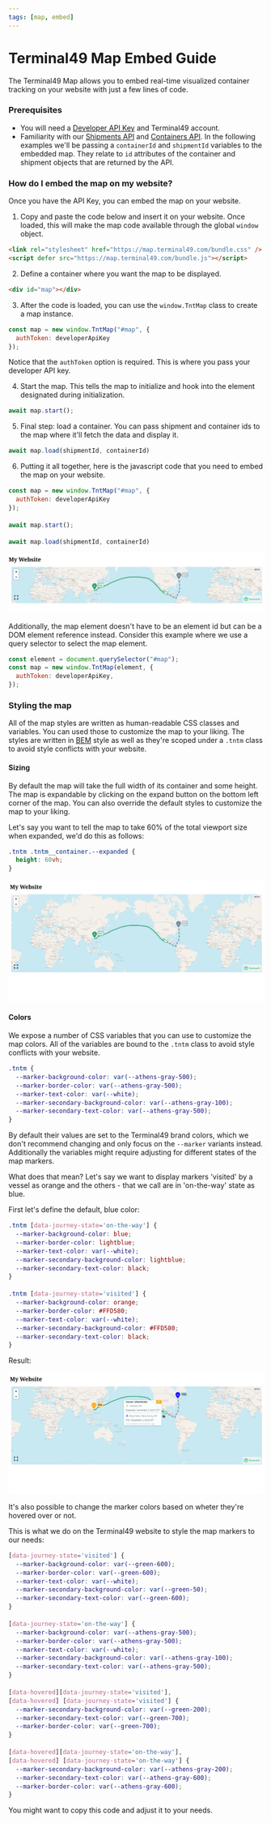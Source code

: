 ```yaml
---
tags: [map, embed]
---
```


# Terminal49 Map Embed Guide

The Terminal49 Map allows you to embed real-time visualized container tracking on your website with just a few lines of code.

### Prerequisites

- You will need a [Developer API Key](https://developers.terminal49.com/docs/api/43898cdb7bad1-1-start-here#get-an-api-key) and Terminal49 account.
- Familiarity with our [Shipments API](https://developers.terminal49.com/docs/api/d31aeeda6fa44-list-shipments) and [Containers API](https://developers.terminal49.com/docs/api/f77d723c227c1-list-containers).
In the following examples we'll be passing a `containerId` and `shipmentId` variables to the embedded map.
They relate to `id` attributes of the container and shipment objects that are returned by the API.

### How do I embed the map on my website?

Once you have the API Key, you can embed the map on your website.


1. Copy and paste the code below and insert it on your website.
Once loaded, this will make the map code available through the global `window` object.

```html
<link rel="stylesheet" href="https://map.terminal49.com/bundle.css" />
<script defer src="https://map.terminal49.com/bundle.js"></script>
```

2. Define a container where you want the map to be displayed. 

```html
<div id="map"></div>
```

3. After the code is loaded, you can use the `window.TntMap` class to create a map instance. 

```javascript
const map = new window.TntMap("#map", {
  authToken: developerApiKey
});
```

Notice that the `authToken` option is required. This is where you pass your developer API key. 

4. Start the map. 
This tells the map to initialize and hook into the element designated during initialization.

```javascript
await map.start();
```

5. Final step: load a container. You can pass shipment and container ids to the map where it'll fetch the data and display it.

```javascript
await map.load(shipmentId, containerId)
```

6. Putting it all together, here is the javascript code that you need to embed the map on your website.

```javascript
const map = new window.TntMap("#map", {
  authToken: developerApiKey
});

await map.start();

await map.load(shipmentId, containerId)
```

![terminal49-map.png](../../assets/images/map/terminal49-map.png)

Additionally, the map element doesn't have to be an element id but can be a DOM element reference instead.
Consider this example where we use a query selector to select the map element.

```javascript
const element = document.querySelector("#map");
const map = new window.TntMap(element, {
  authToken: developerApiKey,
});
```

### Styling the map

All of the map styles are written as human-readable CSS classes and variables.
You can used those to customize the map to your liking.
The styles are written in [BEM](https://getbem.com/) style as well as they're scoped under a `.tntm` class to avoid style conflicts with your website.

#### Sizing

By default the map will take the full width of its container and some height. The map is expandable by clicking on the expand button on the bottom left corner of the map.
You can also override the default styles to customize the map to your liking.

Let's say you want to tell the map to take 60% of the total viewport size when expanded, we'd do this as follows:

```css
.tntm .tntm__container.--expanded {
  height: 60vh;
}
```

![terminal49-map-expanded.png](../../assets/images/map/terminal49-map-expanded.png)

#### Colors

We expose a number of CSS variables that you can use to customize the map colors.
All of the variables are bound to the `.tntm` class to avoid style conflicts with your website.
```css
.tntm {
  --marker-background-color: var(--athens-gray-500);
  --marker-border-color: var(--athens-gray-500);
  --marker-text-color: var(--white);
  --marker-secondary-background-color: var(--athens-gray-100);
  --marker-secondary-text-color: var(--athens-gray-500);
}
```

By default their values are set to the Terminal49 brand colors, which we don't recommend changing and only focus on the `--marker` variants instead.
Additionally the variables might require adjusting for different states of the map markers.

What does that mean?
Let's say we want to display markers 'visited' by a vessel as orange and the others - that we call are in 'on-the-way' state as blue.

First let's define the default, blue color:

```css
.tntm [data-journey-state='on-the-way'] {
  --marker-background-color: blue;
  --marker-border-color: lightblue;
  --marker-text-color: var(--white);
  --marker-secondary-background-color: lightblue;
  --marker-secondary-text-color: black;
}

.tntm [data-journey-state='visited'] {
  --marker-background-color: orange;
  --marker-border-color: #FFD580;
  --marker-text-color: var(--white);
  --marker-secondary-background-color: #FFD580;
  --marker-secondary-text-color: black;
}
```

Result:

![terminal49-map-colors.png](../../assets/images/map/terminal49-map-colors.png)

It's also possible to change the marker colors based on wheter they're hovered over or not.

This is what we do on the Terminal49 website to style the map markers to our needs:

```css
[data-journey-state='visited'] {
  --marker-background-color: var(--green-600);
  --marker-border-color: var(--green-600);
  --marker-text-color: var(--white);
  --marker-secondary-background-color: var(--green-50);
  --marker-secondary-text-color: var(--green-600);
}

[data-journey-state='on-the-way'] {
  --marker-background-color: var(--athens-gray-500);
  --marker-border-color: var(--athens-gray-500);
  --marker-text-color: var(--white);
  --marker-secondary-background-color: var(--athens-gray-100);
  --marker-secondary-text-color: var(--athens-gray-500);
}

[data-hovered][data-journey-state='visited'],
[data-hovered] [data-journey-state='visited'] {
  --marker-secondary-background-color: var(--green-200);
  --marker-secondary-text-color: var(--green-700);
  --marker-border-color: var(--green-700);
}

[data-hovered][data-journey-state='on-the-way'],
[data-hovered] [data-journey-state='on-the-way'] {
  --marker-secondary-background-color: var(--athens-gray-200);
  --marker-secondary-text-color: var(--athens-gray-600);
  --marker-border-color: var(--athens-gray-600);
}
```
You might want to copy this code and adjust it to your needs.
